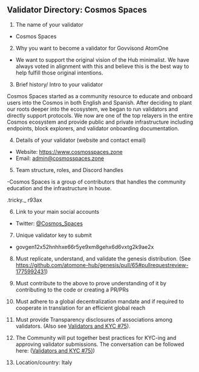 ## Validator Directory: Cosmos Spaces

1) The name of your validator

- Cosmos Spaces

2) Why you want to become a validator for Govvisond AtomOne

- We want to support the original vision of the Hub minimalist. We have always voted in alignment with this and believe this is the best way to help fulfill those original intentions.


3) Brief history/ Intro to your validator

Cosmos Spaces started as a community resource to educate and onboard users into the Cosmos in both English and Spanish. After deciding to plant our roots deeper into the ecosystem, we began to run validators and directly support protocols. We now are one of the top relayers in the entire Cosmos ecosystem and provide public and private infrastructure including endpoints, block explorers, and validator onboarding documentation. 


4) Details of your validator (website and contact email)

- Website: https://www.cosmosspaces.zone
- Email: admin@cosmosspaces.zone

5) Team structure, roles, and Discord handles

-Cosmos Spaces is a group of contributors that handles the community education and the infrastructure in house.

.tricky._
r93ax 

6) Link to your main social accounts

- Twitter: [@Cosmos_Spaces](https://twitter.com/cosmos_spaces)

7) Unique validator key to submit

- govgen12x52hnhhxe66r5ye9xm8gehx6d6vxtg2k9ae2x


8) Must replicate, understand, and validate the genesis distribution. (See https://github.com/atomone-hub/genesis/pull/65#pullrequestreview-1775992431)

9) Must contribute to the above to prove understanding of it by contributing to the code or creating a PR/PRs

10) Must adhere to a global decentralization mandate and if required to cooperate in translation for an efficient global reach

11) Must provide Transparency disclosures of associations among validators. (Also see [Validators and KYC #75](https://github.com/atomone-hub/genesis/issues/75#issue-2034573094)).

12) The Community will put together best practices for KYC-ing and approving validator submissions. The conversation can be followed here: ([Validators and KYC #75)](https://github.com/atomone-hub/genesis/issues/75#issue-2034573094))

13) Location/country: Italy
